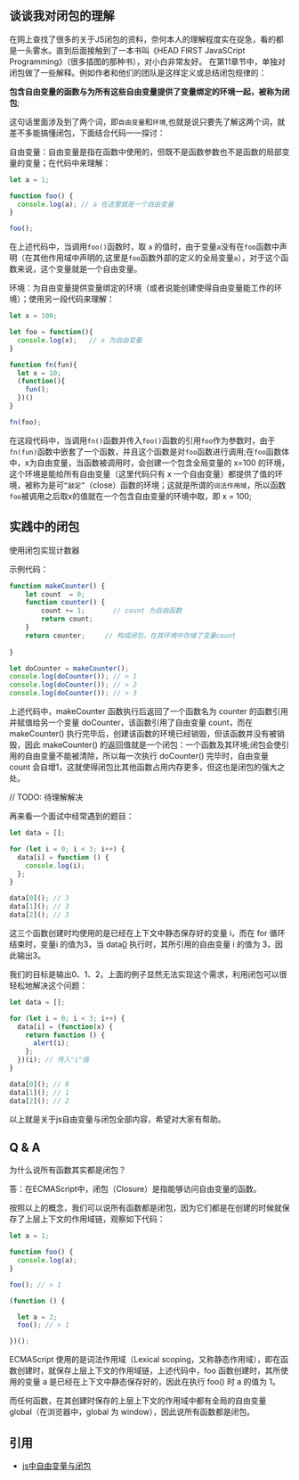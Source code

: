 ## 谈谈我对闭包的理解
在网上查找了很多的关于JS闭包的资料，奈何本人的理解程度实在捉急，看的都是一头雾水。直到后面接触到了一本书叫《HEAD FIRST JavaSCript Programming》（很多插图的那种书），对小白非常友好。
在第11章节中，单独对闭包做了一些解释。例如作者和他们的团队是这样定义或总结闭包规律的：

**包含自由变量的函数与为所有这些自由变量提供了变量绑定的环境一起，被称为闭包**;

这句话里面涉及到了两个词，即`自由变量`和`环境`,也就是说只要先了解这两个词，就差不多能搞懂闭包，下面结合代码一一探讨：

自由变量：自由变量是指在函数中使用的，但既不是函数参数也不是函数的局部变量的变量；在代码中来理解：
```js
let a = 1;

function foo() {
  console.log(a); // a 在这里就是一个自由变量
}

foo();
```
在上述代码中，当调用`foo()`函数时，取 `a` 的值时，由于变量`a`没有在`foo`函数中声明（在其他作用域中声明的,这里是`foo`函数外部的定义的全局变量`a`），对于这个函数来说，这个变量就是一个自由变量。

环境：为自由变量提供变量绑定的环境（或者说能创建使得自由变量能工作的环境）；使用另一段代码来理解：
```js
let x = 100;

let foo = function(){
  console.log(x);   // x 为自由变量
}

function fn(fun){
  let x = 10;
  (function(){
    fun();
  })()
}

fn(foo);
```
在这段代码中，当调用`fn()`函数并传入`foo()`函数的引用`foo`作为参数时，由于`fn(fun)`函数中嵌套了一个函数，并且这个函数是对`foo`函数进行调用;在`foo`函数体中，x为自由变量，当函数被调用时，会创建一个包含全局变量的 x=100 的环境，这个环境是能给所有自由变量（这里代码只有 x 一个自由变量）都提供了值的环境，被称为是可`“敲定”`（close）函数的环境；这就是所谓的`词法作用域`，所以函数`foo`被调用之后取x的值就在一个包含自由变量的环境中取，即 x = 100;

## 实践中的闭包
使用闭包实现计数器

示例代码：
```js
function makeCounter() {
    let count  = 0;
    function counter() {
        count += 1;       // count 为自由函数
        return count;
    }
    return counter;     // 构成闭包，在其环境中存储了变量count
    
}

let doCounter = makeCounter();
console.log(doCounter()); // > 1
console.log(doCounter()); // > 2
console.log(doCounter()); // > 3
```
上述代码中，makeCounter 函数执行后返回了一个函数名为 counter 的函数引用并赋值给另一个变量 doCounter，该函数引用了自由变量 count，而在 makeCounter() 执行完毕后，创建该函数的环境已经销毁，但该函数并没有被销毁，因此 makeCounter() 的返回值就是一个闭包：一个函数及其环境;闭包会使引用的自由变量不能被清除，所以每一次执行 doCounter() 完毕时，自由变量 count 会自增1，这就使得闭包比其他函数占用内存更多，但这也是闭包的强大之处。

// TODO: 待理解解决

再来看一个面试中经常遇到的题目：
```js
let data = [];

for (let i = 0; i < 3; i++) {
  data[i] = function () {
    console.log(i);
  };
}

data[0](); // 3
data[1](); // 3
data[2](); // 3
```
这三个函数创建时均使用的是已经在上下文中静态保存好的变量 i，而在 for 循环结束时，变量i 的值为3，当 data[0]() 执行时，其所引用的自由变量 i 的值为 3，因此输出3。

我们的目标是输出0、1、2，上面的例子显然无法实现这个需求，利用闭包可以很轻松地解决这个问题：
```js
let data = [];

for (let i = 0; i < 3; i++) {
  data[i] = (function(x) {
    return function () {
      alert(i);
    };
  })(i); // 传入"i"值
}

data[0](); // 0
data[1](); // 1
data[2](); // 2
```
以上就是关于js自由变量与闭包全部内容，希望对大家有帮助。

## Q & A
为什么说所有函数其实都是闭包？

答：在ECMAScript中，闭包（Closure）是指能够访问自由变量的函数。

按照以上的概念，我们可以说所有函数都是闭包，因为它们都是在创建的时候就保存了上层上下文的作用域链，观察如下代码：
```js
let a = 1;

function foo() {
  console.log(a);
}

foo(); // > 1

(function () {

  let a = 2;
  foo(); // > 1

})();
```
ECMAScript 使用的是词法作用域（Lexical scoping，又称静态作用域），即在函数创建时，就保存上层上下文的作用域链，上述代码中，foo 函数创建时，其所使用的变量 a 是已经在上下文中静态保存好的，因此在执行 foo() 时 a 的值为 1。

而任何函数，在其创建时保存的上层上下文的作用域中都有全局的自由变量 global（在浏览器中，global 为 window），因此说所有函数都是闭包。

## 引用
- [js中自由变量与闭包](https://www.mybj123.com/16908.html)